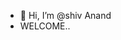 - 👋 Hi, I’m @shiv Anand
- WELCOME..
 



<!---
shivananddd/shivananddd is a ✨ special ✨ repository because its `README.md` (this file) appears on your GitHub profile.
You can click the Preview link to take a look at your changes.
--->
